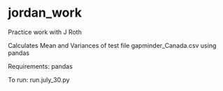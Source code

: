 # jordan_work
Practice work with J Roth

Calculates Mean and Variances of test file gapminder_Canada.csv using pandas

Requirements:
pandas

To run:
run.july_30.py

